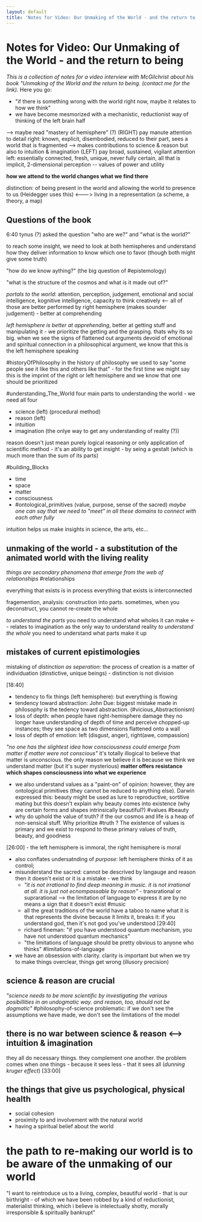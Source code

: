 ```yaml
---
layout: default
title: 'Notes for Video: Our Unmaking of the World - and the return to being'
---
```

# Notes for Video: Our Unmaking of the World - and the return to being

*This is a collection of notes for a video interview with McGilchrist about his book "Unmaking of the World and the return to being. (contact me for the link).* Here you go:

- "if there is something wrong with the world right now, maybe it relates to how we think"
- we have become mesmorized with a mechanistic, reductionist way of thinking of the left brain half

--> maybe read "mastery of hemisphere" (?)
(RIGHT) pay manute attention to detail 
right: known, explicit, disembodied, reduced to their part, sees a world that is fragmented --> makes contributions to science & reason but also to intuition & imagination
(LEFT) pay broad, sustained, vigilant attention 
left: essentially connected, fresh, unique, never fully certain, all that is implicit, 2-dimensional perception -- values of power and utility

__how we attend to the world changes what we find there__

distinction: of being present in the world and allowing the world to presence to us (Heidegger uses this) 
<---> living in a representation (a scheme, a theory, a map)

## Questions of the book 
6:40 tynus (?) asked the question "who are we?"
and "what is the world?"


to reach some insight, we need to look at both hemispheres and understand how they deliver information to know which one to favor (though both might give some truth)

"how do we know aything?" (the big question of #epistemology)

"what is the structure of the cosmos and what is it made out of?"

*portals to the world*: attention, perception, judgement, emotional and social intelligence, kognitive intelligence, capacity to think creatively 
<-- all of those are better performed by right hemisphere (makes sounder judgement) - better at comprehending

*left hemisphere is better at apprehending*, better at getting stuff and manipulating it - we prioritize the getting and the grasping. thats why its so big.
when we see the signs of flattened out arguments devoid of emotional and spiritual connection in a philosophical argument, we know that this is the left hemisphere speaking

#historyOfPhilosophy
in the history of philosophy we used to say "some people see it like this and others like that" - for the first time we might say this is the imprint of the right or left hemisphere and we know that one should be prioritized 

#understanding_The_World
four main parts to understanding the world - we need all four
- science (left) (procedural method)
- reason (left)
- intuition
- imagination (the onlye way to get any understanding of reality (?))

reason doesn't just mean purely logical reasoning or only application of scientific method - it's an ability to get insight - by seing a gestalt (which is much more than the sum of its parts)

#building_Blocks 
- time 
- space
- matter
- consciousness
- #ontological_primitives (value, purpose, sense of the sacred)
*maybe one can say that we need to "meet" in all these domains to connect with each other fully*

intuition helps us make insights in science, the arts, etc...

## unmaking of the world - a substitution of the animated world with the living reality

*things are secondary phenomena that emerge from the web of relationships* #relationships

everything that exists is in process
everything that exists is interconnected


fragemention, 
analysis: construction into parts. sometimes, when you deconstruct, you cannot re-create the whole

*to understand the parts* you need to understand what wholes it can make <-- relates to imagination as the only way to understand reality
*to understand the whole* you need to understand what parts make it up


## mistakes of current epistimologies
mistaking of *distinction as seperation*: the process of creation is a matter of individuation (dinstictive, unique beings) - distinction is not division

[18:40]
- tendency to fix things (left hemisphere): but everything is flowing
- tendency toward abstraction: John Due: biggest mistake made in philosophy is the tedency toward abstraction. (#vicious_Abstractionism) 
- loss of depth: when people have right-hemisphere damage they no longer have understanding of depth of time and perceive chopped-up instances; they see space as two dimensions flattened onto a wall
- loss of depth of emotion: left (disgust, anger), right(awe, compassion)

*"no one has the slightest idea how consciousness could emerge from matter if matter were not conscious"* it's totally illogical to believe that matter is unconscious. the only reason we believe it is because we think we understand matter (but it's super mysterious)
**matter offers resistance which shapes consciousness into what we experience**

- we also understand values as a "paint-on" of opinion: however, they are ontological primitives (they cannot be reduced to anything else). Darwin expressed this: beauty might be used as lure to reproductive, sortitive mating but this doesn't explain why beauty comes into existence (why are certain forms and shapes intrinsically beautiful?) #values #beauty
- why do uphold the value of truth? if the our cosmos and life is a heap of non-sensical stuff. Why prioritize #truth ? The existence of values is primary and we exist to respond to these primary values of truth, beauty, and goodness 

[26:00] - the left hemisphere is immoral, the right hemisphere is moral

- also conflates undersatnding of *purpose*: left hemisphere thinks of it as control; 
- misunderstand the sacred: cannot be descrived by langauge and reason then it doesn't exist or it is a mistake - we think
    - *"it is not irrational to find deep meaning in music. it is not irrational at all. it is just not ecnompassable by reason"* - transrational or suprarational --> the limitation of language to express it are by no means a sign that it doesn't exist #music
    - all the great traditions of the world have a taboo to name what it is that represents the divine because it limits it, breaks it: if you understand god, then it's not god you've understood [29:40]
    - richard fineman: "if you have understood quantum mechanism, you have not understood quantum mechanics"
    - "the limitations of language should be pretty obvious to anyone who thinks" #limitations-of-language
- we have an obsession with clarity. clarity is important but when we try to make things overclear, things get wrong (illusory precision)

## science & reason are crucial
*"science needs to be more scientific by investigating the various posibillities in an undogmatic way. and reason, too, should not be dogmatic"* #philosophy-of-science problematic: if we don't see the assumptions we have made, we don't see the limitations of the model

## there is no war between science & reason <--> intuition & imagination
they all do necessary things. they complement one another. the problem comes when one things - because it sees less - that it sees all (*dunning kruger effect*) [33:00]

## the things that give us psychological, physical health
- social cohesion
- proximity to and involvement with the natural world
- having a spiritual belief about the world 


# the path to re-making our world is to be aware of the unmaking of our world
"I want to reintroduce us to a living, complex, beautiful world - that is our birthright - of which we have been robbed by a kind of reductionist, materialist thinking, which i believe is intelectually shotty, morally irresponsible & spiritually bankrupt"



